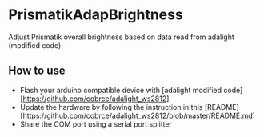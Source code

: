 # PrismatikAdapBrightness
Adjust Prismatik overall brightness based on data read from adalight (modified code)

## How to use
* Flash your arduino compatible device with [adalight modified code][https://github.com/cobrce/adalight_ws2812]
* Update the hardware by following the instruction in this [README][https://github.com/cobrce/adalight_ws2812/blob/master/README.md]
* Share the COM port using a serial port splitter


